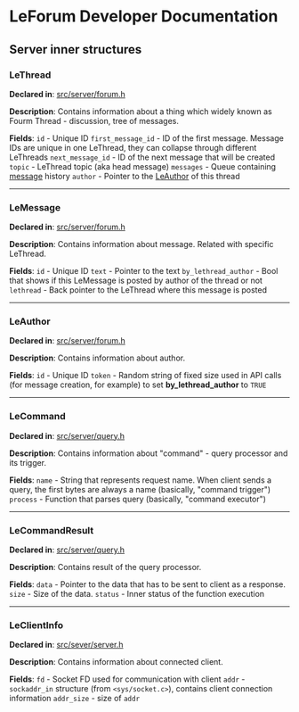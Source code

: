 # LeForum Developer Documentation
## Server inner structures
### LeThread
**Declared in**: [src/server/forum.h](/src/lib/forum.h)

**Description**:
Contains information about a thing which widely known as Fourm Thread - discussion, tree of messages.

**Fields**: 
`id` - Unique ID
`first_message_id` - ID of the first message. Message IDs are unique in one LeThread, they can collapse through different LeThreads
`next_message_id` - ID of the next message that will be created
`topic` - LeThread topic (aka head message)
`messages` - Queue containing [message](#LeMessage) history
`author` - Pointer to the [LeAuthor](#LeAuthor) of this thread

---

### LeMessage
**Declared in**: [src/server/forum.h](/src/lib/forum.h)

**Description**:
Contains information about message. Related with specific LeThread.

**Fields**:
`id` - Unique ID
`text` - Pointer to  the text
`by_lethread_author` - Bool that shows if this LeMessage is posted by author of the thread or not
`lethread` - Back pointer to the LeThread where this message is posted

---

### LeAuthor
**Declared in**: [src/server/forum.h](/src/lib/forum.h)

**Description**:
Contains information about author.

**Fields**:
`id` - Unique ID
`token` - Random string of fixed size used in API calls (for message creation, for example) to set **by_lethread_author** to `TRUE`

---

### LeCommand
**Declared in**: [src/server/query.h](/src/server/query.h)

**Description**:
Contains information about "command" - query processor and its trigger.

**Fields**:
`name` - String that represents request name. When client sends a query, the first bytes are always a name (basically, "command trigger")
`process` - Function that parses query (basically, "command executor")

---

### LeCommandResult
**Declared in**: [src/server/query.h](/src/server/query.h)

**Description**:
Contains result of the query processor.

**Fields**:
`data` - Pointer to the data that has to be sent to client as a response.
`size` - Size of the data.
`status` - Inner status of the function execution

---

### LeClientInfo
**Declared in**: [src/sever/server.h](/src/server/server.h)

**Description**:
Contains information about connected client.

**Fields**:
`fd` - Socket FD used for communication with client
`addr` - `sockaddr_in` structure (from `<sys/socket.c>`), contains client connection information
`addr_size` - size of `addr`